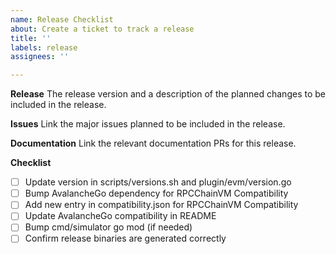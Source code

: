 ```yaml
---
name: Release Checklist
about: Create a ticket to track a release
title: ''
labels: release
assignees: ''

---
```


**Release**
The release version and a description of the planned changes to be included in the release.

**Issues**
Link the major issues planned to be included in the release.

**Documentation**
Link the relevant documentation PRs for this release.

**Checklist**
- [ ] Update version in scripts/versions.sh and plugin/evm/version.go
- [ ] Bump AvalancheGo dependency for RPCChainVM Compatibility
- [ ] Add new entry in compatibility.json for RPCChainVM Compatibility
- [ ] Update AvalancheGo compatibility in README
- [ ] Bump cmd/simulator go mod (if needed)
- [ ] Confirm release binaries are generated correctly
